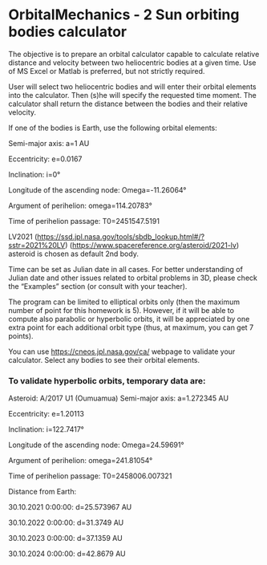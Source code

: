 # OrbitalMechanics - 2 Sun orbiting bodies calculator
The objective is to prepare an orbital calculator capable to calculate relative distance and velocity between two heliocentric bodies at a given time. Use of MS Excel or Matlab is preferred, but not strictly required.

User will select two heliocentric bodies and will enter their orbital elements into the calculator. Then (s)he will specify the requested time moment. The calculator shall return the distance between the bodies and their relative velocity.

If one of the bodies is Earth, use the following orbital elements:

Semi-major axis: a=1 AU

Eccentricity: e=0.0167

Inclination: i=0°

Longitude of the ascending node: Omega=-11.26064°

Argument of perihelion: omega=114.20783°

Time of perihelion passage: T0=2451547.5191

LV2021 (https://ssd.jpl.nasa.gov/tools/sbdb_lookup.html#/?sstr=2021%20LV) (https://www.spacereference.org/asteroid/2021-lv) asteroid is chosen as default 2nd body.



Time can be set as Julian date in all cases. For better understanding of Julian date and other issues related to orbital problems in 3D, please check the “Examples” section (or consult with your teacher).

The program can be limited to elliptical orbits only (then the maximum number of point for this homework is 5). However, if it will be able to compute also parabolic or hyperbolic orbits, it will be appreciated by one extra point for each additional orbit type (thus, at maximum, you can get 7 points).

You can use https://cneos.jpl.nasa.gov/ca/ webpage to validate your calculator. Select any bodies to see their orbital elements.

### To validate hyperbolic orbits, temporary data are:

Asteroid: A/2017 U1 (Oumuamua)
Semi-major axis: a=1.272345 AU

Eccentricity: e=1.20113

Inclination: i=122.7417°

Longitude of the ascending node: Omega=24.59691°

Argument of perihelion: omega=241.81054°

Time of perihelion passage: T0=2458006.007321

Distance from Earth:

30.10.2021 0:00:00: d=25.573967 AU

30.10.2022 0:00:00: d=31.3749 AU

30.10.2023 0:00:00: d=37.1359 AU

30.10.2024 0:00:00: d=42.8679 AU
